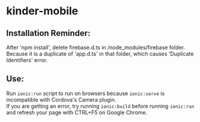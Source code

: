# kinder-mobile

## Installation Reminder:
After 'npm install', delete  firebase.d.ts in /node_modules/firebase folder. Because it is a duplicate of 'app.d.ts' in that folder, which causes 'Duplicate Identifiers' error.  
## Use:
Run `ionic:run` script to run on browsers because `ionic:serve` is incompatible with Cordova's Camera plugin.  
If you are getting an error, try running `ionic:build` before running `ionic:run` and refresh your page with CTRL+F5 on Google Chrome.  
